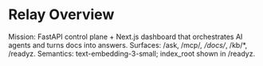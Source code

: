 # Relay Overview
Mission: FastAPI control plane + Next.js dashboard that orchestrates AI agents and turns docs into answers.
Surfaces: /ask, /mcp/*, /docs/*, /kb/*, /readyz.
Semantics: text-embedding-3-small; index_root shown in /readyz.

